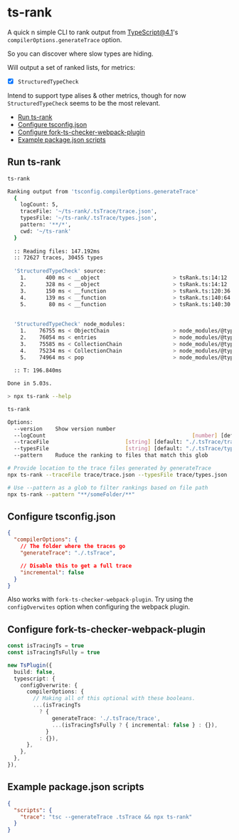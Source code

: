 # ts-rank

A quick n simple CLI to rank output from TypeScript@4.1's `compilerOptions.generateTrace` option.

So you can discover where slow types are hiding.

Will output a set of ranked lists, for metrics:
- [x] `StructuredTypeCheck`

Intend to support type alises & other metrics, though for now `StructuredTypeCheck` seems to be the most relevant.

+ [Run ts-rank](#run-ts-rank)
+ [Configure tsconfig.json](#configure-tsconfigjson)
+ [Configure fork-ts-checker-webpack-plugin](#configure-fork-ts-checker-webpack-plugin)
+ [Example package.json scripts](#example-packagejson-scripts)

## Run ts-rank

```bash
ts-rank

Ranking output from 'tsconfig.compilerOptions.generateTrace'
  {
    logCount: 5,
    traceFile: '~/ts-rank/.tsTrace/trace.json',
    typesFile: '~/ts-rank/.tsTrace/types.json',
    pattern: '**/*',
    cwd: '~/ts-rank'
  }
  
  :: Reading files: 147.192ms
  :: 72627 traces, 30455 types
  
  'StructuredTypeCheck' source:
    1.      400 ms < __object                       > tsRank.ts:14:12
    2.      328 ms < __object                       > tsRank.ts:14:12
    3.      150 ms < __function                     > tsRank.ts:120:36
    4.      139 ms < __function                     > tsRank.ts:140:64
    5.       80 ms < __function                     > tsRank.ts:140:30
    
  
  'StructuredTypeCheck' node_modules:
    1.    76755 ms < ObjectChain                    > node_modules/@types/lodash/common/common.d.ts:205:6
    2.    76054 ms < entries                        > node_modules/@types/lodash/common/object.d.ts:599:31
    3.    75585 ms < CollectionChain                > node_modules/@types/lodash/common/common.d.ts:181:6
    4.    75234 ms < CollectionChain                > node_modules/@types/lodash/common/common.d.ts:181:6
    5.    74964 ms < pop                            > node_modules/@types/lodash/common/common.d.ts:182:35
    
  :: T: 196.840ms

Done in 5.03s.
```

```bash
> npx ts-rank --help 

ts-rank

Options:
  --version    Show version number                                     [boolean]
  --logCount                                              [number] [default: 10]
  --traceFile                        [string] [default: "./.tsTrace/trace.json"]
  --typesFile                        [string] [default: "./.tsTrace/types.json"]
  --pattern    Ruduce the ranking to files that match this glob         [string]
```

```bash
# Provide location to the trace files generated by generateTrace
npx ts-rank --traceFile trace/trace.json --typesFile trace/types.json

# Use --pattern as a glob to filter rankings based on file path
npx ts-rank --pattern "**/someFolder/**"  
```



## Configure tsconfig.json

```json
{
  "compilerOptions": {
    // The folder where the traces go
    "generateTrace": "./.tsTrace",

    // Disable this to get a full trace
    "incremental": false
  }
}
```

Also works with `fork-ts-checker-webpack-plugin`. Try using the `configOverwites` option when configuring the webpack plugin.

## Configure fork-ts-checker-webpack-plugin

```ts
const isTracingTs = true
const isTracingTsFully = true

new TsPlugin({
  build: false,
  typescript: {
    configOverwrite: {
      compilerOptions: {
        // Making all of this optional with these booleans.
        ...(isTracingTs
          ? {
              generateTrace: './.tsTrace/trace',
              ...(isTracingTsFully ? { incremental: false } : {}),
            }
          : {}),
      },
    },
  },
}),
```

## Example package.json scripts

```json
{
  "scripts": {
    "trace": "tsc --generateTrace .tsTrace && npx ts-rank"
  }
}
```